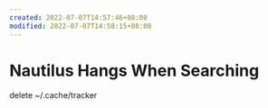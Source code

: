 ```yaml
---
created: 2022-07-07T14:57:46+08:00
modified: 2022-07-07T14:58:15+08:00
---
```


# Nautilus Hangs When Searching

delete ~/.cache/tracker
